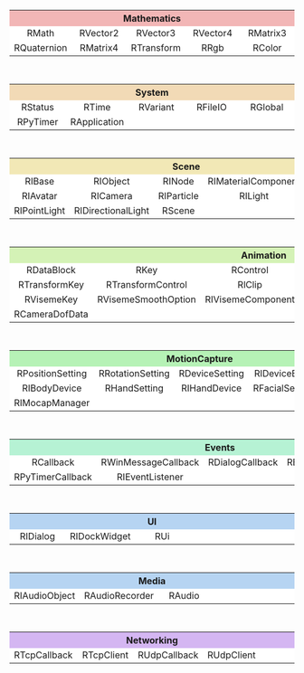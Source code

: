 
</br>
<table width="100%" style="text-align:center;">
    <tr>
        <th colspan="5" style="background-color: #f2b6b6;"> Mathematics </th>
    </tr>
    <tr>
        <td style="background-color:white; width:20%;"> RMath </td>
        <td style="background-color:white; width:20%;"> RVector2 </td>
        <td style="background-color:white; width:20%;"> RVector3 </td>
        <td style="background-color:white; width:20%;"> RVector4 </td>
        <td style="background-color:white; width:20%;"> RMatrix3 </td>
    </tr>
    <tr>
        <td style="background-color:white; width:20%;"> RQuaternion </td>
        <td style="background-color:white; width:20%;"> RMatrix4 </td>
        <td style="background-color:white; width:20%;"> RTransform </td>
        <td style="background-color:white; width:20%;"> RRgb </td>
        <td style="background-color:white; width:20%;"> RColor </td>
    </tr>
</table>
</br>
<table width="100%" style="text-align:center;">
    <tr>
        <th colspan="5" style="background-color: #f2dab6;"> System </th>
    </tr>
    <tr>
        <td style="background-color:white; width:20%;"> RStatus </td>
        <td style="background-color:white; width:20%;"> RTime </td>
        <td style="background-color:white; width:20%;"> RVariant </td>
        <td style="background-color:white; width:20%;"> RFileIO </td>
        <td style="background-color:white; width:20%;"> RGlobal </td>
    </tr>
    <tr>
        <td style="background-color:white; width:20%;"> RPyTimer </td>
        <td style="background-color:white; width:20%;"> RApplication </td>
        <td style="background-color:white; width:20%;">  </td>
        <td style="background-color:white; width:20%;">  </td>
        <td style="background-color:white; width:20%;">  </td>
    </tr>
</table>
</br>
<table width="100%" style="text-align:center;">
    <tr>
        <th colspan="5" style="background-color: #f2e8b6;"> Scene </th>
    </tr>
    <tr>
        <td style="background-color:white; width:20%;"> RIBase </td>
        <td style="background-color:white; width:20%;"> RIObject </td>
        <td style="background-color:white; width:20%;"> RINode </td>
        <td style="background-color:white; width:20%;"> RIMaterialComponent </td>
        <td style="background-color:white; width:20%;"> RIProp </td>
    </tr>
    <tr>
        <td style="background-color:white; width:20%;"> RIAvatar </td>
        <td style="background-color:white; width:20%;"> RICamera </td>
        <td style="background-color:white; width:20%;"> RIParticle </td>
        <td style="background-color:white; width:20%;"> RILight </td>
        <td style="background-color:white; width:20%;"> RISpotLight </td>
    </tr>
    <tr>
        <td style="background-color:white; width:20%;"> RIPointLight </td>
        <td style="background-color:white; width:20%;"> RIDirectionalLight </td>
        <td style="background-color:white; width:20%;"> RScene </td>
        <td style="background-color:white; width:20%;"> </td>
        <td style="background-color:white; width:20%;"> </td>
    </tr>
</table>
</br>
<table width="100%" style="text-align:center;">
    <tr>
        <th colspan="5" style="background-color: #d4f2b6;"> Animation </th>
    </tr>
    <tr>
        <td style="background-color:white; width:20%;"> RDataBlock </td>
        <td style="background-color:white; width:20%;"> RKey </td>
        <td style="background-color:white; width:20%;"> RControl </td>
        <td style="background-color:white; width:20%;"> RFloatKey </td>
        <td style="background-color:white; width:20%;"> RFloatControl </td>
    </tr>
    <tr>
        <td style="background-color:white; width:20%;"> RTransformKey </td>
        <td style="background-color:white; width:20%;"> RTransformControl </td>
        <td style="background-color:white; width:20%;"> RlClip </td>
        <td style="background-color:white; width:20%;"> RISkeletonComponent </td>
        <td style="background-color:white; width:20%;"> RIHikEffectorComponent </td>
    </tr>
    <tr>
        <td style="background-color:white; width:20%;"> RVisemeKey </td>
        <td style="background-color:white; width:20%;"> RVisemeSmoothOption </td>
        <td style="background-color:white; width:20%;"> RIVisemeComponent </td>
        <td style="background-color:white; width:20%;"> RIMorphComponent </td>
        <td style="background-color:white; width:20%;"> RIFaceComponent </td>
    </tr>
    <tr>
        <td style="background-color:white; width:20%;"> RCameraDofData </td>
        <td style="background-color:white; width:20%;">  </td>
        <td style="background-color:white; width:20%;">  </td>
        <td style="background-color:white; width:20%;">  </td>
        <td style="background-color:white; width:20%;">  </td>
    </tr>
</table>
</br>
<table width="100%" style="text-align:center;">
    <tr>
        <th colspan="5" style="background-color: #b6f2b6;"> MotionCapture </th>
    </tr>
    <tr>
        <td style="background-color:white; width:20%;"> RPositionSetting </td>
        <td style="background-color:white; width:20%;"> RRotationSetting </td>
        <td style="background-color:white; width:20%;"> RDeviceSetting </td>
        <td style="background-color:white; width:20%;"> RIDeviceBase </td>
        <td style="background-color:white; width:20%;"> RBodySetting </td>
    </tr>
    <tr>
        <td style="background-color:white; width:20%;"> RIBodyDevice </td>
        <td style="background-color:white; width:20%;"> RHandSetting </td>
        <td style="background-color:white; width:20%;"> RIHandDevice </td>
        <td style="background-color:white; width:20%;"> RFacialSetting </td>
        <td style="background-color:white; width:20%;"> RIFacialDevice </td>
    </tr>
    <tr>
        <td style="background-color:white; width:20%;"> RIMocapManager </td>
        <td style="background-color:white; width:20%;">  </td>
        <td style="background-color:white; width:20%;">  </td>
        <td style="background-color:white; width:20%;">  </td>
        <td style="background-color:white; width:20%;">  </td>
    </tr>
</table>
</br>
<table width="100%" style="text-align:center;">
    <tr>
        <th colspan="5" style="background-color: #b6f2d4;"> Events </th>
    </tr>
    <tr>
        <td style="background-color:white; width:20%;"> RCallback </td>
        <td style="background-color:white; width:20%;"> RWinMessageCallback </td>
        <td style="background-color:white; width:20%;"> RDialogCallback </td>
        <td style="background-color:white; width:20%;"> REventCallback </td>
        <td style="background-color:white; width:20%;"> REventHandler </td>
    </tr>
    <tr>
        <td style="background-color:white; width:20%;"> RPyTimerCallback </td>
        <td style="background-color:white; width:20%;"> RIEventListener  </td>
        <td style="background-color:white; width:20%;">  </td>
        <td style="background-color:white; width:20%;">  </td>
        <td style="background-color:white; width:20%;">  </td>
    </tr>
</table>
</br>
<table width="100%" style="text-align:center;">
    <tr>
        <th colspan="5" style="background-color: #b6d4f2;"> UI </th>
    </tr>
    <tr>
        <td style="background-color:white; width:20%;"> RIDialog  </td>
        <td style="background-color:white; width:20%;"> RIDockWidget </td>
        <td style="background-color:white; width:20%;"> RUi </td>
        <td style="background-color:white; width:20%;">  </td>
        <td style="background-color:white; width:20%;">  </td>
    </tr>
</table>
</br>
<table width="100%" style="text-align:center;">
    <tr>
        <th colspan="5" style="background-color: #b6d4f2;"> Media </th>
    </tr>
    <tr>
        <td style="background-color:white; width:20%;"> RIAudioObject </td>
        <td style="background-color:white; width:20%;"> RAudioRecorder </td>
        <td style="background-color:white; width:20%;"> RAudio </td>
        <td style="background-color:white; width:20%;">  </td>
        <td style="background-color:white; width:20%;">  </td>
    </tr>
</table>
</br>
<table width="100%" style="text-align:center;">
    <tr>
        <th colspan="5" style="background-color: #d4b6f2;"> Networking </th>
    </tr>
    <tr>
        <td style="background-color:white; width:20%;"> RTcpCallback </td>
        <td style="background-color:white; width:20%;"> RTcpClient </td>
        <td style="background-color:white; width:20%;"> RUdpCallback </td>
        <td style="background-color:white; width:20%;"> RUdpClient </td>
        <td style="background-color:white; width:20%;">  </td>
    </tr>
</table>